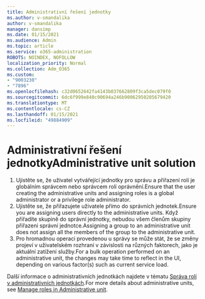 ```yaml
---
title: Administrativní řešení jednotky
ms.author: v-smandalika
author: v-smandalika
manager: dansimp
ms.date: 01/15/2021
ms.audience: Admin
ms.topic: article
ms.service: o365-administration
ROBOTS: NOINDEX, NOFOLLOW
localization_priority: Normal
ms.collection: Adm_O365
ms.custom:
- "9003230"
- "7896"
ms.openlocfilehash: c32d0652642fa4143b037662809f3ca5dec079f0
ms.sourcegitcommit: 6dc6f999e840c90694a246b90062950205679420
ms.translationtype: MT
ms.contentlocale: cs-CZ
ms.lasthandoff: 01/15/2021
ms.locfileid: "49884909"
---
```

# <a name="administrative-unit-solution"></a><span data-ttu-id="6f1eb-102">Administrativní řešení jednotky</span><span class="sxs-lookup"><span data-stu-id="6f1eb-102">Administrative unit solution</span></span>

1. <span data-ttu-id="6f1eb-103">Ujistěte se, že uživatel vytvářející jednotky pro správu a přiřazení rolí je globálním správcem nebo správcem rolí oprávnění.</span><span class="sxs-lookup"><span data-stu-id="6f1eb-103">Ensure that the user creating the administrative units and assigning roles is a global administrator or a privilege role administrator.</span></span>
2. <span data-ttu-id="6f1eb-104">Ujistěte se, že přiřazujete uživatele přímo do správních jednotek.</span><span class="sxs-lookup"><span data-stu-id="6f1eb-104">Ensure you are assigning users directly to the administrative units.</span></span> <span data-ttu-id="6f1eb-105">Když přiřadíte skupině do správní jednotky, nebudou všem členům skupiny přiřazeni správní jednotce.</span><span class="sxs-lookup"><span data-stu-id="6f1eb-105">Assigning a group to an administrative unit does not assign all the members of the group to the administrative unit.</span></span>
3. <span data-ttu-id="6f1eb-106">Pro hromadnou operaci provedenou u správy se může stát, že se změny projeví v uživatelském rozhraní v závislosti na různých faktorech, jako je aktuální zatížení služby.</span><span class="sxs-lookup"><span data-stu-id="6f1eb-106">For a bulk operation performed on an administrative unit, the changes may take time to reflect in the UI, depending on various factor(s) such as current service load.</span></span>

<span data-ttu-id="6f1eb-107">Další informace o administrativních jednotkách najdete v tématu [Správa rolí v administrativních jednotkách](https://docs.microsoft.com/azure/active-directory/roles/administrative-units).</span><span class="sxs-lookup"><span data-stu-id="6f1eb-107">For more details about administrative units, see [Manage roles in Administrative unit](https://docs.microsoft.com/azure/active-directory/roles/administrative-units).</span></span>
